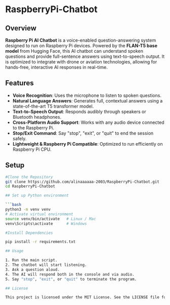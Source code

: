 # RaspberryPi-Chatbot
## Overview
**Raspberry Pi AI Chatbot** is a voice-enabled question-answering system designed to run on Raspberry Pi devices. Powered by the **FLAN-T5 base model** from Hugging Face, this AI chatbot can understand spoken questions and provide full-sentence answers using text-to-speech output. It is optimized to integrate with drone or aviation technologies, allowing for hands-free, interactive AI responses in real-time.

## Features
- **Voice Recognition**: Uses the microphone to listen to spoken questions.
- **Natural Language Answers**: Generates full, contextual answers using a state-of-the-art T5 transformer model.
- **Text-to-Speech Output**: Responds audibly through speakers or Bluetooth headphones.
- **Cross-Platform Audio Support**: Works with any audio device connected to the Raspberry Pi.
- **Stop/Exit Command**: Say "stop", "exit", or "quit" to end the session safely.
- **Lightweight & Raspberry Pi Compatible**: Optimized to run efficiently on Raspberry Pi CPU.

## Setup
```bash
#Clone the Repository
git clone https://github.com/alinaaaaaa-2003/RaspberryPi-Chatbot.git
cd RaspberryPi-Chatbot

## Set up Python environment

```bash
python3 -m venv venv
# Activate virtual environment
source venv/bin/activate   # Linux / Mac
venv\Scripts\activate      # Windows

#Install Dependencies

pip install -r requirements.txt

## Usage

1. Run the main script.
2. The chatbot will start listening.
3. Ask a question aloud.
4. The AI will respond both in the console and via audio.
5. Say "stop", "exit", or "quit" to terminate the program.

## License

This project is licensed under the MIT License. See the LICENSE file for details.

